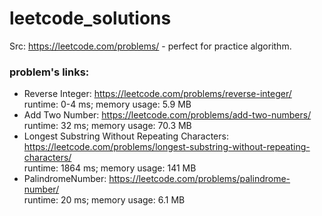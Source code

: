 # leetcode_solutions
Src: https://leetcode.com/problems/ - perfect for practice algorithm.

### problem's links:
* Reverse Integer: https://leetcode.com/problems/reverse-integer/  
runtime: 0-4 ms; memory usage: 5.9 MB
* Add Two Number: https://leetcode.com/problems/add-two-numbers/  
runtime: 32 ms; memory usage: 70.3 MB  
* Longest Substring Without Repeating Characters: https://leetcode.com/problems/longest-substring-without-repeating-characters/  
runtime: 1864 ms; memory usage: 141 MB  
* PalindromeNumber: https://leetcode.com/problems/palindrome-number/  
runtime: 20 ms; memory usage: 6.1 MB
